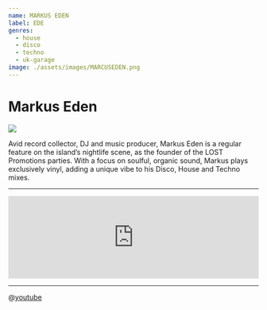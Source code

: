 ```yaml
---
name: MARKUS EDEN
label: EDE
genres:
  - house
  - disco
  - techno
  - uk-garage
image: ./assets/images/MARCUSEDEN.png
---
```


# Markus Eden

![](./assets/images/MARCUSEDEN.png)

Avid record collector, DJ and music producer, Markus Eden is a regular feature on the island’s nightlife scene, as the founder of the LOST Promotions parties. With a focus on soulful, organic sound, Markus plays exclusively vinyl, adding a unique vibe to his Disco, House and Techno mixes. 

---

<iframe width="100%" height="166" scrolling="no" frameborder="no" allow="autoplay" src="https://w.soundcloud.com/player/?url=https%3A//api.soundcloud.com/tracks/772638730&color=%231b1a65&auto_play=false&hide_related=true&show_comments=false&show_user=true&show_reposts=false&show_teaser=false"></iframe>

---

 @[youtube](https://www.youtube.com/embed/jzTdL952-xA)
